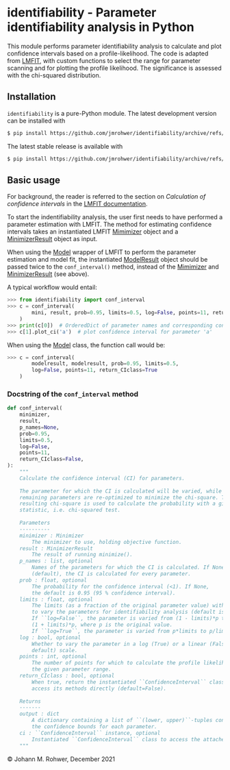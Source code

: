 # identifiability - Parameter identifiability analysis in Python

This module performs parameter identifiability
analysis to calculate and plot confidence intervals based on a profile-likelihood. 
The code is adapted from [LMFIT](https://lmfit.github.io/lmfit-py/), with custom
functions to select the range for parameter scanning and for plotting the profile 
likelihood. The significance is assessed with the chi-squared distribution.

## Installation

`identifiability` is a pure-Python module. The latest development version can be 
installed with
```bash
$ pip install https://github.com/jmrohwer/identifiability/archive/refs/heads/main.zip
```

The latest stable release is available with
```bash
$ pip install https://github.com/jmrohwer/identifiability/archive/refs/tags/v0.1.zip
```

## Basic usage

For background, the reader is referred to the section on *Calculation of confidence 
intervals* in the [LMFIT documentation](https://lmfit.github.io/lmfit-py/confidence.html).

To start the indentifiability analysis, the user first needs to have performed a 
parameter estimation with LMFIT. The method for estimating confidence intervals 
takes an instantiated LMFIT 
[Mimimizer](https://lmfit.github.io/lmfit-py/fitting.html#lmfit.minimizer.Minimizer)
object and a 
[MinimizerResult](https://lmfit.github.io/lmfit-py/fitting.html#lmfit.minimizer.MinimizerResult)
object as input.

When using the [Model](https://lmfit.github.io/lmfit-py/model.html) wrapper of LMFIT 
to perform the parameter estimation and model fit, the instantiated 
[ModelResult](https://lmfit.github.io/lmfit-py/model.html#lmfit.model.ModelResult)
object should be passed twice to the `conf_interval()` method, instead of the
[Mimimizer](https://lmfit.github.io/lmfit-py/fitting.html#lmfit.minimizer.Minimizer)
and 
[MinimizerResult](https://lmfit.github.io/lmfit-py/fitting.html#lmfit.minimizer.MinimizerResult)
(see above).

A typical workflow would entail:
```python
>>> from identifiability import conf_interval
>>> c = conf_interval(
        mini, result, prob=0.95, limits=0.5, log=False, points=11, return_CIclass=True
    )
>>> print(c[0])  # OrderedDict of parameter names and corresponding confidence intervals
>>> c[1].plot_ci('a')  # plot confidence interval for parameter 'a'
```

When using the [Model](https://lmfit.github.io/lmfit-py/model.html) class, the 
function call would be:
```python
>>> c = conf_interval(
        modelresult, modelresult, prob=0.95, limits=0.5, 
        log=False, points=11, return_CIclass=True
    )
```

### Docstring of the `conf_interval` method

```python
def conf_interval(
    minimizer,
    result,
    p_names=None,
    prob=0.95,
    limits=0.5,
    log=False,
    points=11,
    return_CIclass=False,
):
    """
    Calculate the confidence interval (CI) for parameters.
    
    The parameter for which the CI is calculated will be varied, while the
    remaining parameters are re-optimized to minimize the chi-square. The
    resulting chi-square is used to calculate the probability with a given
    statistic, i.e. chi-squared test.
    
    Parameters
    ----------
    minimizer : Minimizer
        The minimizer to use, holding objective function.
    result : MinimizerResult
        The result of running minimize().
    p_names : list, optional
        Names of the parameters for which the CI is calculated. If None
        (default), the CI is calculated for every parameter.
    prob : float, optional
        The probability for the confidence interval (<1). If None,
        the default is 0.95 (95 % confidence interval).
    limits : float, optional
        The limits (as a fraction of the original parameter value) within which 
        to vary the parameters for identifiability analysis (default is 0.5). 
        If ``log=False``, the parameter is varied from (1 - limits)*p to
        (1 + limits)*p, where p is the original value.
        If ``log=True``, the parameter is varied from p*limits to p/limits.
    log : bool, optional
        Whether to vary the parameter in a log (True) or a linear (False, 
        default) scale.
    points : int, optional
        The number of points for which to calculate the profile likelihood over
        the given parameter range.
    return_CIclass : bool, optional
        When true, return the instantiated ``ConfidenceInterval`` class to 
        access its methods directly (default=False).
    
    Returns
    -------
    output : dict
        A dictionary containing a list of ``(lower, upper)``-tuples containing 
        the confidence bounds for each parameter.
    ci : ``ConfidenceInterval`` instance, optional
        Instantiated ``ConfidenceInterval`` class to access the attached methods.
    """
```

© Johann M. Rohwer, December 2021